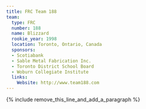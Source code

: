 ```yaml
---
title: FRC Team 188
team:
  type: FRC
  number: 188
  name: Blizzard
  rookie_year: 1998
  location: Toronto, Ontario, Canada
  sponsors:
  - Scotiabank
  - Sable Metal Fabrication Inc.
  - Toronto District School Board
  - Woburn Collegiate Institute
  links:
    Website: http://www.team188.com
---
```


{% include remove_this_line_and_add_a_paragraph %}